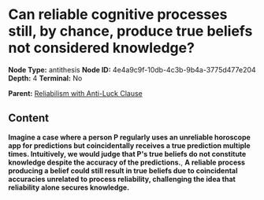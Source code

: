 # Can reliable cognitive processes still, by chance, produce true beliefs not considered knowledge?

**Node Type:** antithesis
**Node ID:** 4e4a9c9f-10db-4c3b-9b4a-3775d477e204
**Depth:** 4
**Terminal:** No

**Parent:** [Reliabilism with Anti-Luck Clause](reliabilism-with-anti-luck-clause-synthesis-f1ab0fb5-9303-4a33-8502-cba60b75c537.md)

## Content

**Imagine a case where a person P regularly uses an unreliable horoscope app for predictions but coincidentally receives a true prediction multiple times. Intuitively, we would judge that P's true beliefs do not constitute knowledge despite the accuracy of the predictions.**, **A reliable process producing a belief could still result in true beliefs due to coincidental accuracies unrelated to process reliability, challenging the idea that reliability alone secures knowledge.**
